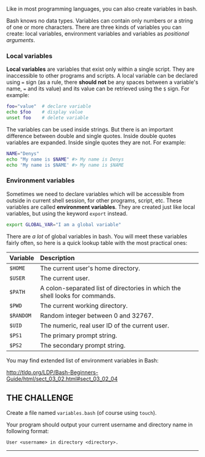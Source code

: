 Like in most programming languages, you can also create variables in bash.

Bash knows no data types. Variables can contain only numbers or a string of one or more characters. There are three kinds of variables you can create: local variables, environment variables and variables as _positional arguments_.

### Local variables

**Local variables** are variables that exist only within a single script. They are inaccessible to other programs and scripts. A local variable can be declared using `=` sign (as a rule, there **should not** be any spaces between a variable's name, `=` and its value) and its value can be retrieved using the `$` sign. For example:

```bash
foo="value"  # declare variable
echo $foo    # display value
unset foo    # delete variable
```

The variables can be used inside strings. But there is an important difference between double and single quotes. Inside double quotes variables are expanded. Inside single quotes they are not. For example:

```bash
NAME="Denys"
echo "My name is $NAME" #> My name is Denys
echo 'My name is $NAME' #> My name is $NAME
```

### Environment variables

Sometimes we need to declare variables which will be accessible from outside in current shell session, for other programs, script, etc. These variables are called **environment variables**. They are created just like local variables, but using the keyword `export` instead.

```bash
export GLOBAL_VAR="I am a global variable"
```

There are _a lot_ of global variables in bash. You will meet these variables fairly often, so here is a quick lookup table with the most practical ones:

| Variable     | Description                                                   |
| :----------- | :------------------------------------------------------------ |
| `$HOME`      | The current user's home directory.                            |
| `$USER`      | The current user.                                             |
| `$PATH`      | A colon-separated list of directories in which the shell looks for commands. |
| `$PWD`       | The current working directory.                                |
| `$RANDOM`    | Random integer between 0 and 32767.                           |
| `$UID`       | The numeric, real user ID of the current user.                |
| `$PS1`       | The primary prompt string.                                    |
| `$PS2`       | The secondary prompt string.                                  |

You may find extended list of environment variables in Bash:

<http://tldp.org/LDP/Bash-Beginners-Guide/html/sect_03_02.html#sect_03_02_04>

## THE CHALLENGE

Create a file named `variables.bash` (of course using `touch`).

Your program should output your current username and directory name in following format:

    User <username> in directory <directory>.

---
